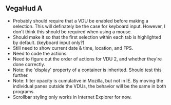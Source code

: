 ## VegaHud A
* Probably should require that a VDU be enabled before making a selection. This will definately be the case for keyboard input. However, I don't think this should be required when using a mouse.
* Should make it so that the first selection within each tab is highlighted by default. (keyboard input only?)
* Still need to show current date & time, location, and FPS.
* Need to code the actions.
* Need to figure out the order of actions for VDU 2, and whether they're done correctly.
* Note: the 'display' property of a container is inherited. Should test this further.
* Note: filter opacity is cumulative in Mozilla, but not in IE. By moving the individual panes outside the VDUs, the behavior will be the same in both programs.
* Scrollbar styling only works in Internet Explorer for now.

